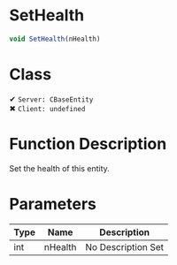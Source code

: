 # SetHealth
```js	
void SetHealth(nHealth)
```
# Class
✔ `Server: CBaseEntity`  
✖ `Client: undefined`  

# Function Description
Set the health of this entity.
# Parameters
Type|Name|Description
--|--|--
int|nHealth|No Description Set
